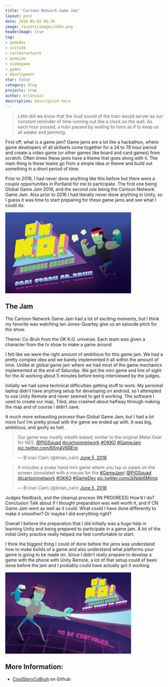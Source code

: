 ```yaml
---
title: "Cartoon Network Game Jam"
layout: post
date: 2018-05-02 06:30
image: /assets/images/okko.png
headerImage: true
tag:
- gamedev
- unity3d
- cartoonnetwork
- gamejam
- videogame
- games
- development
star: false
category: blog
projects: true
author: briancain
description: Description here
---
```


> Little did we know that the loud sound of the train would server as our constant reminder of time running out like a clock on the wall. As each hour passed, a train passed by wailing its horn as if to keep us all awake and jamming.

First off, what is a game jam? Game jams are a lot like a hackathon, where game developers of all skillsets come together for a 24 to 78 hour period and create a video game (or other games like board and card games) from scratch. Often times these jams have a theme that goes along with it. The main thing is these teams go from a simple idea or theme and build out something in a short period of time.

Prior to 2016, I had never done anything like this before but there were a couple opportunities in Portland for me to participate. The first one being Global Game Jam 2016, and the second one being the Cartoon Network Game Jam. Also prior to 2016 I had literally never done anything in Unity, so I guess it was time to start preparing for these game jams and see what I could do.

<img src="/assets/images/titlescreen.png" align="middle" alt="drawing" width="400px" hight="250px"/>

## The Jam

The Cartoon Network Game Jam had a lot of exciting moments, but I think my favorite was watching Ian Jones-Quartey give us an episode pitch for the show.

Theme: Co-Bruh from the OK K.O. universe. Each team was given a character from the tv show to make a game around

I felt like we were the right amount of ambitious for this game jam. We had a pretty complex idea and we barely implemented it all within the amount of time. Unlike at global game jam where we had most of the game mechanics implemented at the end of Saturday. We got the mini game and line of sight for the AI working about 5 minutes before being interviewed by the judges.

Initially we had some technical difficulties getting stuff to work. My personal laptop didn’t have anything setup for developing on android, so I attempted to use Unity Remote and never seemed to get it working. The software I used to create our map, Tiled, also crashed about halfway through making the map and of course I didn’t save.

A much more exhausting process than Global Game Jam, but I had a lot more fun! I’m pretty proud with the game we ended up with. It was big, ambitious, and goofy as hell.

<blockquote class="twitter-tweet" data-conversation="none" data-lang="en"><p lang="en" dir="ltr">Our game was mostly stealth based, similar to the original Metal Gear for NES. <a href="https://twitter.com/PIGSquad?ref_src=twsrc%5Etfw">@PIGSquad</a> <a href="https://twitter.com/cartoonnetwork?ref_src=twsrc%5Etfw">@cartoonnetwork</a> <a href="https://twitter.com/hashtag/OKKO?src=hash&amp;ref_src=twsrc%5Etfw">#OKKO</a> <a href="https://twitter.com/hashtag/GameJam?src=hash&amp;ref_src=twsrc%5Etfw">#GameJam</a> <a href="https://t.co/65m4V6RErq">pic.twitter.com/65m4V6RErq</a></p>&mdash; B:\rian Cain\ (@brian_cain) <a href="https://twitter.com/brian_cain/status/1004129865803575296?ref_src=twsrc%5Etfw">June 5, 2018</a></blockquote>
<script async src="https://platform.twitter.com/widgets.js" charset="utf-8"></script>


<blockquote class="twitter-tweet" data-conversation="none" data-lang="en"><p lang="en" dir="ltr">It includes a snake hand mini game where you tap or swipe on the screen (simulated with a mouse for the <a href="https://twitter.com/hashtag/GameJam?src=hash&amp;ref_src=twsrc%5Etfw">#GameJam</a>) <a href="https://twitter.com/PIGSquad?ref_src=twsrc%5Etfw">@PIGSquad</a> <a href="https://twitter.com/cartoonnetwork?ref_src=twsrc%5Etfw">@cartoonnetwork</a> <a href="https://twitter.com/hashtag/OKKO?src=hash&amp;ref_src=twsrc%5Etfw">#OKKO</a> <a href="https://twitter.com/hashtag/GameDev?src=hash&amp;ref_src=twsrc%5Etfw">#GameDev</a> <a href="https://t.co/JkNqb6Mtmq">pic.twitter.com/JkNqb6Mtmq</a></p>&mdash; B:\rian Cain\ (@brian_cain) <a href="https://twitter.com/brian_cain/status/1004137119999188992?ref_src=twsrc%5Etfw">June 5, 2018</a></blockquote>
<script async src="https://platform.twitter.com/widgets.js" charset="utf-8"></script>


Judges feedback, and the cleanup process (IN PROGRESS)
How’d I do? Conclusion
Talk about if I thought preparation was well worth it, and if CN Game Jam went as well as it could. What could I have done differently to make it smoother? Or maybe I did everything right?

Overall I believe the preparation that I did initially was a huge help in learning Unity and being prepared to participate in a game jam. A lot of the initial Unity practice really helped me feel comfortable to start.

I think the biggest thing I could of done before the jams was understand how to make builds of a game and also understand what platforms your game is going to be made on. Since I didn’t really prepare to develop a game with the phone with Unity Remote, a lot of that setup could of been done before the jam and I probably could have actually got it working.

<img src="/assets/images/endscreen.png" align="middle" alt="drawing" width="400px" hight="250px"/>

## More Information:

- [CoolStoryCoBruh](https://github.com/briancain/CoolStoryCoBruh) on Github
